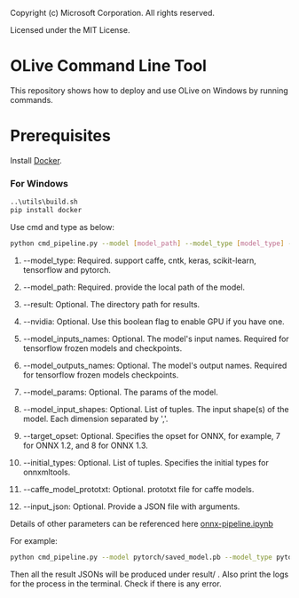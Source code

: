 Copyright (c) Microsoft Corporation. All rights reserved.

Licensed under the MIT License.


# OLive Command Line Tool

This repository shows how to deploy and use OLive on Windows by running commands.

# Prerequisites
Install [Docker](https://docs.docker.com/install/).
### For Windows
```bash
..\utils\build.sh
pip install docker
```

Use cmd and type as below:
```bash
python cmd_pipeline.py --model [model_path] --model_type [model_type] --result [result_directory_path] [--other_parameters] [other parameters' value]
```

1. --model_type: Required. support caffe, cntk, keras, scikit-learn, tensorflow and pytorch.

2. --model_path: Required. provide the local path of the model.

3. --result: Optional. The directory path for results.

4. --nvidia: Optional. Use this boolean flag to enable GPU if you have one.

5. --model_inputs_names: Optional. The model's input names. Required for tensorflow frozen models and checkpoints. 

6. --model_outputs_names: Optional. The model's output names. Required for tensorflow frozen models checkpoints.

7. --model_params: Optional. The params of the model.

8. --model_input_shapes: Optional. List of tuples. The input shape(s) of the model. Each dimension separated by ','. 

9. --target_opset: Optional. Specifies the opset for ONNX, for example, 7 for ONNX 1.2, and 8 for ONNX 1.3.

10. --initial_types: Optional. List of tuples. Specifies the initial types for onnxmltools.

11. --caffe_model_prototxt: Optional. prototxt file for caffe models. 

12. --input_json: Optional. Provide a JSON file with arguments.

Details of other parameters can be referenced here [onnx-pipeline.ipynb](https://github.com/liuziyue/onnx-pipeline/blob/master/notebook/onnx-pipeline.ipynb)

For example:
```bash
python cmd_pipeline.py --model pytorch/saved_model.pb --model_type pytorch --model_input_shapes (3,3,224,224) --result result/
```

Then all the result JSONs will be produced under result/ .
Also print the logs for the process in the terminal. Check if there is any error.
